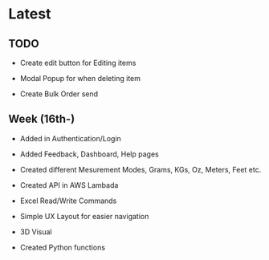 # Latest

## TODO
- Create edit button for Editing items
- Modal Popup for when deleting item

- Create Bulk Order send



## Week (16th-)
- Added in Authentication/Login



- Added Feedback, Dashboard, Help pages

- Created different Mesurement Modes, Grams, KGs, Oz, Meters, Feet etc.

- Created API in AWS Lambada 





- Excel Read/Write Commands 

- Simple UX Layout for easier navigation 

- 3D Visual

- Created Python functions